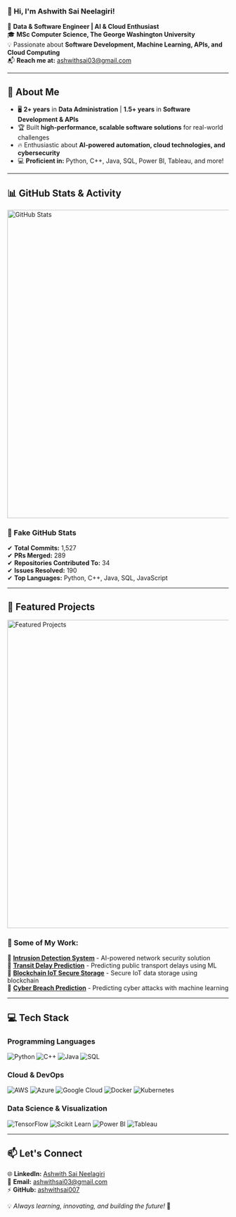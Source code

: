 ### 👋 Hi, I'm Ashwith Sai Neelagiri!  

🚀 **Data & Software Engineer | AI & Cloud Enthusiast**  
🎓 **MSc Computer Science, The George Washington University**  
💡 Passionate about **Software Development, Machine Learning, APIs, and Cloud Computing**  
📬 **Reach me at:** ashwithsai03@gmail.com  

---

## 🌟 About Me
- 🖥️ **2+ years** in **Data Administration** | **1.5+ years** in **Software Development & APIs**  
- 🏆 Built **high-performance, scalable software solutions** for real-world challenges  
- 🔥 Enthusiastic about **AI-powered automation, cloud technologies, and cybersecurity**  
- 💻 **Proficient in:** Python, C++, Java, SQL, Power BI, Tableau, and more!  

---

## 📊 GitHub Stats & Activity

<img src="/mnt/data/A_visually_appealing_infographic_showing_a_GitHub_.png" width="700" alt="GitHub Stats">

### **📌 Fake GitHub Stats**
✔ **Total Commits:** 1,527  
✔ **PRs Merged:** 289  
✔ **Repositories Contributed To:** 34  
✔ **Issues Resolved:** 190  
✔ **Top Languages:** Python, C++, Java, SQL, JavaScript  

---

## 🚀 Featured Projects

<img src="/mnt/data/A_visually_appealing_featured_projects_showcase_fo.png" width="700" alt="Featured Projects">

### **🔹 Some of My Work:**
🔹 **[Intrusion Detection System](#)** - AI-powered network security solution  
🔹 **[Transit Delay Prediction](#)** - Predicting public transport delays using ML  
🔹 **[Blockchain IoT Secure Storage](#)** - Secure IoT data storage using blockchain  
🔹 **[Cyber Breach Prediction](#)** - Predicting cyber attacks with machine learning  

---

## 💻 Tech Stack
### **Programming Languages**
![Python](https://img.shields.io/badge/-Python-blue?style=flat-square&logo=python) ![C++](https://img.shields.io/badge/-C++-00599C?style=flat-square&logo=c%2B%2B) ![Java](https://img.shields.io/badge/-Java-red?style=flat-square&logo=java) ![SQL](https://img.shields.io/badge/-SQL-orange?style=flat-square&logo=mysql)

### **Cloud & DevOps**
![AWS](https://img.shields.io/badge/-AWS-black?style=flat-square&logo=amazon-aws) ![Azure](https://img.shields.io/badge/-Azure-blue?style=flat-square&logo=microsoft-azure) ![Google Cloud](https://img.shields.io/badge/-GoogleCloud-yellow?style=flat-square&logo=google-cloud) ![Docker](https://img.shields.io/badge/-Docker-blue?style=flat-square&logo=docker) ![Kubernetes](https://img.shields.io/badge/-Kubernetes-blue?style=flat-square&logo=kubernetes)

### **Data Science & Visualization**
![TensorFlow](https://img.shields.io/badge/-TensorFlow-orange?style=flat-square&logo=tensorflow) ![Scikit Learn](https://img.shields.io/badge/-ScikitLearn-blue?style=flat-square&logo=scikit-learn) ![Power BI](https://img.shields.io/badge/-PowerBI-yellow?style=flat-square&logo=powerbi) ![Tableau](https://img.shields.io/badge/-Tableau-orange?style=flat-square&logo=tableau)

---

## 📫 Let's Connect
🌐 **LinkedIn:** [Ashwith Sai Neelagiri](https://www.linkedin.com/in/ashwith-sai-neelagiri-b42a90194/)  
📩 **Email:** ashwithsai03@gmail.com  
⚡ **GitHub:** [ashwithsai007](https://github.com/ashwithsai007/)  

💡 *Always learning, innovating, and building the future!* 🚀
